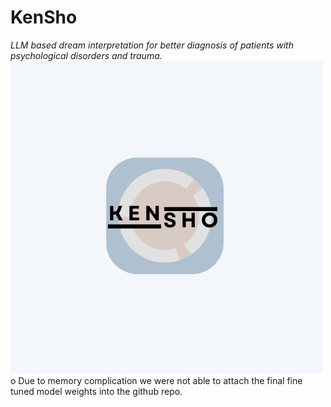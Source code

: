 # KenSho
*LLM based dream interpretation for better diagnosis of patients with psychological disorders and trauma.*
![KenSho](dream_logo.png)
o Due to memory complication we were not able to attach the final fine tuned model weights into the github repo.
